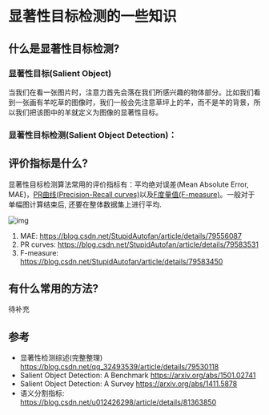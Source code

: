# 显著性目标检测的一些知识

## 什么是显著性目标检测?

### 显著性目标(Salient Object)

当我们在看一张图片时，注意力首先会落在我们所感兴趣的物体部分。比如我们看到一张画有羊吃草的图像时，我们一般会先注意草坪上的羊，而不是羊的背景，所以我们把该图中的羊就定义为图像的显著性目标。

### 显著性目标检测(Salient Object Detection)：

## 评价指标是什么?

显著性目标检测算法常用的评价指标有：平均绝对误差(Mean Absolute Error, MAE)，[PR曲线(Precision-Recall curves)](http://blog.csdn.net/StupidAutofan/article/details/79583531)以及[F度量值(F-measure)](http://blog.csdn.net/StupidAutofan/article/details/79583450)。一般对于单幅图计算结束后, 还要在整体数据集上进行平均.

![img](https://img-blog.csdn.net/20180320095900534?watermark/2/text/Ly9ibG9nLmNzZG4ubmV0L1N0dXBpZEF1dG9mYW4=/font/5a6L5L2T/fontsize/400/fill/I0JBQkFCMA==/dissolve/70)

1. MAE: https://blog.csdn.net/StupidAutofan/article/details/79556087
2. PR curves: https://blog.csdn.net/StupidAutofan/article/details/79583531
3. F-measure: https://blog.csdn.net/StupidAutofan/article/details/79583450

## 有什么常用的方法?

待补充



## 参考

* 显著性检测综述(完整整理) https://blog.csdn.net/qq_32493539/article/details/79530118 
* Salient Object Detection: A Benchmark https://arxiv.org/abs/1501.02741
* Salient Object Detection: A Survey https://arxiv.org/abs/1411.5878
* 语义分割指标: https://blog.csdn.net/u012426298/article/details/81363850